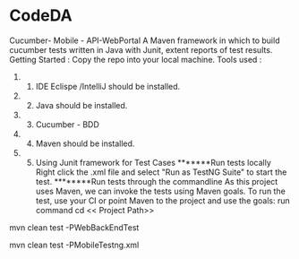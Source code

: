 # CodeDA

Cucumber- Mobile - API-WebPortal
A Maven framework in which to build cucumber tests written in Java with Junit, extent reports of test results.
Getting Started :
Copy the repo into your local machine.
Tools used :
1. 1.	IDE Eclispe /IntelliJ should be installed.
2. 2.	Java should be installed.
3. 3.	Cucumber - BDD 
4. 4.	Maven should be installed.
5. 5.	Using Junit framework for Test Cases
*******Run tests locally
Right click the <testng>.xml file and select "Run as TestNG Suite" to start the test.
********Run tests through the commandline
As this project uses Maven, we can invoke the tests using Maven goals. To run the test, use your CI or point Maven to the project and use the goals:
run command
cd << Project Path>>

mvn clean test -PWebBackEndTest

mvn clean test -PMobileTestng.xml
